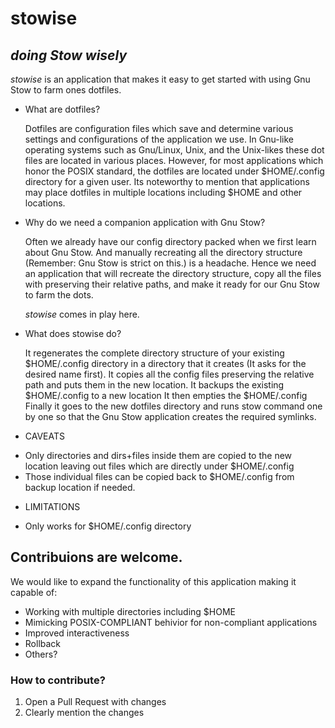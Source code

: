 # stowise
## _doing Stow wisely_

_stowise_ is an application that makes it easy to get started with using Gnu Stow to farm ones dotfiles.

* What are dotfiles?

   Dotfiles are configuration files which save and determine various settings and configurations of the application we use. 
   In Gnu-like operating systems such as Gnu/Linux, Unix, and the Unix-likes these dot files are located in various places. 
   However, for most applications which honor the POSIX standard, the dotfiles are located under $HOME/.config directory for a given user.
   Its noteworthy to mention that applications may place dotfiles in multiple locations including $HOME and other locations.

* Why do we need a companion application with Gnu Stow?

   Often we already have our config directory packed when we first learn about Gnu Stow. 
   And manually recreating all the directory structure (Remember: Gnu Stow is strict on this.) is a headache.
   Hence we need an application that will recreate the directory structure, copy all the files with preserving their relative paths,
   and make it ready for our Gnu Stow to farm the dots.

   _stowise_ comes in play here.

* What does stowise do?

   It regenerates the complete directory structure of your existing $HOME/.config directory in a directory that it creates (It asks for the desired name first).
   It copies all the config files preserving the relative path and puts them in the new location.
   It backups the existing $HOME/.config to a new location
   It then empties the $HOME/.config
   Finally it goes to the new dotfiles directory and runs stow command one by one so that the Gnu Stow application creates the required symlinks.

* CAVEATS
+ Only directories and dirs+files inside them are copied to the new location leaving out files which are directly under $HOME/.config 
+ Those individual files can be copied back to $HOME/.config from backup location if needed.

* LIMITATIONS
+ Only works for $HOME/.config directory

## Contribuions are welcome.
We would like to expand the functionality of this application making it capable of:
+ Working with multiple directories including $HOME
+ Mimicking POSIX-COMPLIANT behivior for non-compliant applications
+ Improved interactiveness
+ Rollback
+ Others?
### How to contribute?
1. Open a Pull Request with changes
2. Clearly mention the changes


